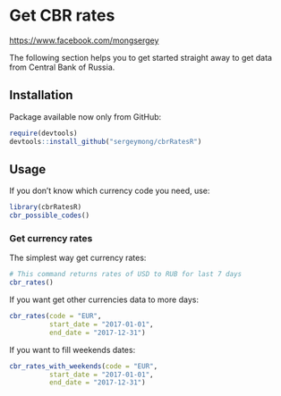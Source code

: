 Get CBR rates
================
<https://www.facebook.com/mongsergey>

<!-- README.md is generated from README.Rmd. Please edit that file -->

The following section helps you to get started straight away to get data
from Central Bank of Russia.

## Installation

Package available now only from GitHub:

``` r
require(devtools)
devtools::install_github("sergeymong/cbrRatesR")
```

## Usage

If you don’t know which currency code you need, use:

``` r
library(cbrRatesR)
cbr_possible_codes()
```

### Get currency rates

The simplest way get currency rates:

``` r
# This command returns rates of USD to RUB for last 7 days
cbr_rates()
```

If you want get other currencies data to more days:

``` r
cbr_rates(code = "EUR", 
          start_date = "2017-01-01",
          end_date = "2017-12-31")
```

If you want to fill weekends dates:

``` r
cbr_rates_with_weekends(code = "EUR", 
          start_date = "2017-01-01",
          end_date = "2017-12-31")
```
